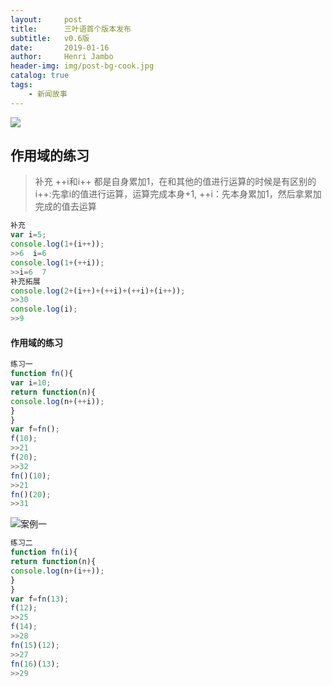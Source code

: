 ```yaml
---
layout:     post
title:      三叶语首个版本发布
subtitle:   v0.6版
date:       2019-01-16
author:     Henri Jambo
header-img: img/post-bg-cook.jpg
catalog: true
tags:
    - 新闻故事
---
```


![]({{site.baseurl}}/img/logo.png)

## 作用域的练习
>补充
++i和i++
都是自身累加1，在和其他的值进行运算的时候是有区别的
i++:先拿i的值进行运算，运算完成本身+1,
++i：先本身累加1，然后拿累加完成的值去运算

```javascript
补充
var i=5;
console.log(1+(i++));
>>6  i=6
console.log(1+(++i));
>>i=6  7
补充拓展
console.log(2+(i++)+(++i)+(++i)+(i++));
>>30
console.log(i);
>>9
```
#### 作用域的练习

```javascript
练习一
function fn(){
var i=10;
return function(n){
console.log(n+(++i));
}
}
var f=fn();
f(10);
>>21
f(20);
>>32
fn()(10);
>>21
fn()(20);
>>31
```
![案例一](https://img-blog.csdnimg.cn/20200412021454875.png?x-oss-process=image/watermark,type_ZmFuZ3poZW5naGVpdGk,shadow_10,text_aHR0cHM6Ly9ibG9nLmNzZG4ubmV0L3lpbGluZ3B1cHU=,size_16,color_FFFFFF,t_70)

```javascript
练习二
function fn(i){
return function(n){
console.log(n+(i++));
}
}
var f=fn(13);
f(12);
>>25
f(14);
>>28
fn(15)(12);
>>27
fn(16)(13);
>>29
```

